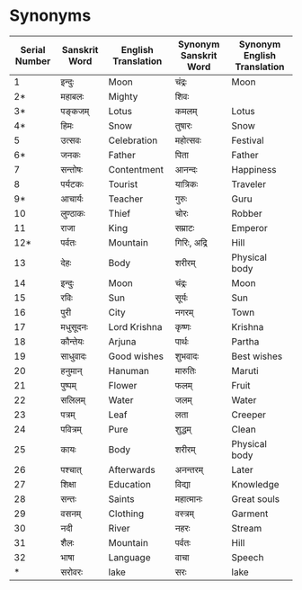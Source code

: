 # Synonyms

| Serial Number | Sanskrit Word | English Translation | Synonym Sanskrit Word | Synonym English Translation |
|---------------|---------------|---------------------|------------------------|-----------------------------|
| 1             | इन्दुः        | Moon                | चंद्रः                   | Moon                         |
| 2*            | महाबलः       | Mighty              | शिवः                   |                      |
| 3*             | पङ्कजम्       | Lotus               | कमलम्                 | Lotus                        |
| 4*             | हिमः          | Snow                | तुषारः                  | Snow                     |
| 5             | उत्सवः        | Celebration         | महोत्सवः                | Festival                     |
| 6*             | जनकः         | Father              | पिता                     | Father                       |
| 7             | सन्तोषः       | Contentment         | आनन्दः                  | Happiness                    |
| 8             | पर्यटकः      | Tourist             | यात्रिकः                 | Traveler                     |
| 9*             | आचार्यः      | Teacher             | गुरुः                    | Guru                         |
| 10            | लुण्ठाकः      | Thief               | चोरः                    | Robber                       |
| 11            | राजा          | King                | सम्राटः                  | Emperor                      |
| 12*           | पर्वतः        | Mountain            | गिरिः, अद्रि                    | Hill                         |
| 13            | देहः          | Body                | शरीरम्                  | Physical body                |
| 14            | इन्दुः         | Moon                | चंद्रः                   | Moon                         |
| 15            | रविः          | Sun                 | सूर्यः                   | Sun                          |
| 16            | पुरी          | City                | नगरम्                   | Town                         |
| 17            | मधुसूदनः     | Lord Krishna        | कृष्णः                   | Krishna                      |
| 18            | कौन्तेयः      | Arjuna              | पार्थः                   | Partha                       |
| 19            | साधुवादः      | Good wishes         | शुभवादः                 | Best wishes                  |
| 20            | हनुमान्        | Hanuman             | मारुतिः                  | Maruti                       |
| 21            | पुष्पम्        | Flower              | फलम्                     | Fruit                        |
| 22            | सलिलम्        | Water               | जलम्                     | Water                        |
| 23            | पत्रम्        | Leaf                | लता                     | Creeper                      |
| 24            | पवित्रम्      | Pure                | शुद्धम्                  | Clean                        |
| 25            | कायः          | Body                | शरीरम्                  | Physical body                |
| 26            | पश्चात्        | Afterwards          | अनन्तरम्                 | Later                        |
| 27            | शिक्षा        | Education           | विद्या                   | Knowledge                    |
| 28            | सन्तः          | Saints              | महात्मानः                | Great souls                  |
| 29            | वसनम्        | Clothing            | वस्त्रम्                  | Garment                      |
| 30            | नदी           | River               | नहरः                    | Stream                       |
| 31            | शैलः          | Mountain            | पर्वतः                  | Hill                         |
| 32            | भाषा          | Language            | वाचा                     | Speech                       |
|*|सरोवरः |lake|सरः |lake|
